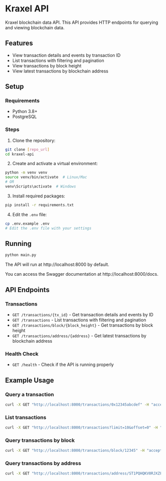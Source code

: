 # Kraxel API

Kraxel blockchain data API. This API provides HTTP endpoints for querying and viewing blockchain data.

## Features

- View transaction details and events by transaction ID
- List transactions with filtering and pagination
- View transactions by block height
- View latest transactions by blockchain address

## Setup

### Requirements

- Python 3.8+
- PostgreSQL

### Steps

1. Clone the repository:
```bash
git clone [repo_url]
cd kraxel-api
```

2. Create and activate a virtual environment:
```bash
python -m venv venv
source venv/bin/activate  # Linux/Mac
# OR
venv\Scripts\activate  # Windows
```

3. Install required packages:
```bash
pip install -r requirements.txt
```

4. Edit the `.env` file:
```bash
cp .env.example .env
# Edit the .env file with your settings
```

## Running

```bash
python main.py
```

The API will run at http://localhost:8000 by default.

You can access the Swagger documentation at http://localhost:8000/docs.

## API Endpoints

### Transactions

- `GET /transactions/{tx_id}` - Get transaction details and events by ID
- `GET /transactions` - List transactions with filtering and pagination
- `GET /transactions/block/{block_height}` - Get transactions by block height
- `GET /transactions/address/{address}` - Get latest transactions by blockchain address

### Health Check

- `GET /health` - Check if the API is running properly

## Example Usage

### Query a transaction

```bash
curl -X GET "http://localhost:8000/transactions/0x12345abcdef" -H "accept: application/json"
```

### List transactions

```bash
curl -X GET "http://localhost:8000/transactions?limit=10&offset=0" -H "accept: application/json"
```

### Query transactions by block

```bash
curl -X GET "http://localhost:8000/transactions/block/12345" -H "accept: application/json"
```

### Query transactions by address

```bash
curl -X GET "http://localhost:8000/transactions/address/ST1PQHQKV0RJXZFY1DGX8MNSNYVE3VGZJSRTPGZGM" -H "accept: application/json"
``` 